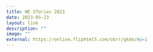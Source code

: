 ```yaml
---
title: WE STories 2023
date: 2023-05-23
layout: link
description: ""
image: ""
external: https://online.fliphtml5.com/obrr/qkde/#p=1
---
```

